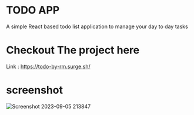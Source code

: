 
# TODO APP

A simple React based todo list application to manage your day to day tasks 

# Checkout The project here  
Link : https://todo-by-rm.surge.sh/

# screenshot
![Screenshot 2023-09-05 213847](https://github.com/RohanM-12/Todo/assets/98544765/b3d7a81c-19f1-43dd-bd88-a589f2dfbe9c)
